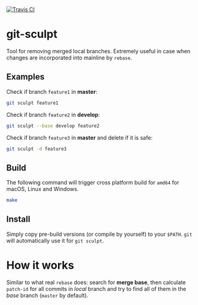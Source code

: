 [![Travis CI](https://travis-ci.org/amaslenn/git-sculpt.svg)](https://travis-ci.org/amaslenn/git-sculpt/builds)

# git-sculpt
Tool for removing merged local branches. Extremely useful in case when changes are incorporated into mainline by `rebase`.

## Examples
Check if branch `feature1` in **master**:  
```sh
git sculpt feature1
```

Check if branch `feature2` in **develop**:
```sh
git sculpt --base develop feature2
```

Check if branch `feature3` in **master** and delete if it is safe:  
```sh
git sculpt -d feature3
```

## Build
The following command will trigger cross platform build for `amd64` for macOS, Linux and Windows.
```sh
make
```

## Install
Simply copy pre-build versions (or compile by yourself) to your `$PATH`. `git` will automatically use it for `git sculpt`.

# How it works
Similar to what real `rebase` does: search for **merge base**, then calculate `patch-id` for all commits in _local_ branch and try to find all of them in the _base_ branch (`master` by default).

